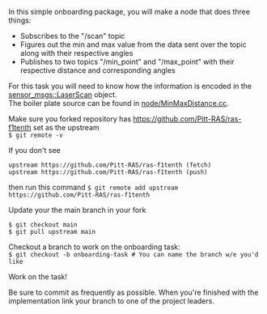 In this simple onboarding package, you will make a node that does three things:
* Subscribes to the "/scan" topic
* Figures out the min and max value from the data sent over the topic along with their respective angles
* Publishes to two topics "/min_point" and "/max_point" with their respective distance and corresponding angles

For this task you will need to know how the information is encoded in the <a href="http://docs.ros.org/en/melodic/api/sensor_msgs/html/msg/LaserScan.html">sensor_msgs::LaserScan</a> object.<br>
The boiler plate source can be found in <a href="https://github.com/Pitt-RAS/ras-f1tenth/tree/main/catkin_ws/src/onboarding/node">node/MinMaxDistance.cc</a>.


Make sure you forked repository has https://github.com/Pitt-RAS/ras-f1tenth set as the upstream <br>
```$ git remote -v```

If you don't see
```
upstream https://github.com/Pitt-RAS/ras-f1tenth (fetch)
upstream https://github.com/Pitt-RAS/ras-f1tenth (push)
```
then run this command
```$ git remote add upstream https://github.com/Pitt-RAS/ras-f1tenth```

Update your the main branch in your fork<br>
```
$ git checkout main 
$ git pull upstream main
```

Checkout a branch to work on the onboarding task:<br>
```$ git checkout -b onboarding-task # You can name the branch w/e you'd like```

Work on the task!

Be sure to commit as frequently as possible. When you're finished with the implementation
link your branch to one of the project leaders.
